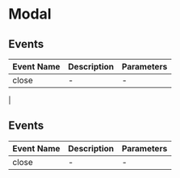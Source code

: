 # Modal

## Events

<!-- @vuese:Modal:events:start -->
|Event Name|Description|Parameters|
|---|---|---|
|close|-|-|

<!-- @vuese:Modal:events:end -->


|

<!-- @vuese:Modal:props:end -->


## Events

<!-- @vuese:Modal:events:start -->
|Event Name|Description|Parameters|
|---|---|---|
|close|-|-|

<!-- @vuese:Modal:events:end -->


